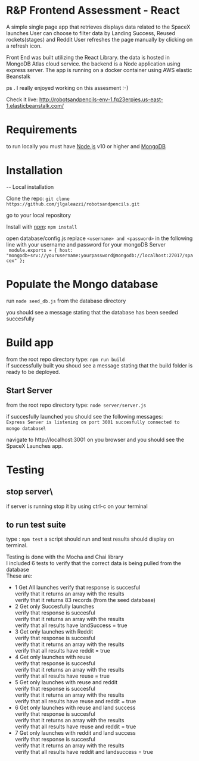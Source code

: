 # R&P Frontend Assessment - React

A simple single page app that retrieves displays data related to the SpaceX launches
User can choose to filter data by Landing Success, Reused rockets(stages) and Reddit
User refreshes the page manually by clicking on a refresh icon.

Front End was built utilizing the React Library.
the data is hosted in MongoDB Atlas cloud service. 
the backend is a Node application using express server.
The app is running on a docker container using AWS elastic Beanstalk 

ps . I really enjoyed working on this assesment :-)

Check it live:  http://robotsandpencils-env-1.fq23erpies.us-east-1.elasticbeanstalk.com/

# Requirements

to run locally you must have [Node.js](https://nodejs.org/en/) v10 or higher and [MongoDB](https://www.mongodb.com/)

# Installation

-- Local installation

Clone the repo: `git clone https://github.com/jlgaleazzi/robotsandpencils.git`

go to your local repository

Install with [npm](https://www.npmjs.com/):  `npm install`

open database/config.js
replace `<username> and <password>` in the following line with your username and password for your mongoDB Server\
` module.exports = {
  host: "mongodb+srv://yourusername:yourpassword@mongodb://localhost:27017/spacex"
};`
# Populate the Mongo database
run `node seed_db.js` from the database directory

you should see a message stating that the database has been seeded succesfully

# Build app
from the root repo directory type: `npm run build`\
if successfully built you shoud see a message stating that the build folder is ready to be deployed.

## Start Server
from the root repo directory type: `node server/server.js`

if succesfully launched you should see the following messages:\
`Express Server is listening on port 3001
succesfully connected to mongo database`\

navigate to http://localhost:3001 on you browser and you should see the SpaceX Launches app.

# Testing

## stop server\
if server is running stop it by using ctrl-c on your terminal
## to run test suite
type : `npm test`
a script should run and test results should display on terminal.

Testing is done with the Mocha and Chai library\
I included 6 tests to verify that the correct data is being pulled from the database\
These are:
* 1 Get All launches 
    verify that response is succesful\
    verify that it returns an array with the results\
    verify that it returns 83 records (from the seed database)
* 2 Get only Succesfully launches\
    verify that response is succesful\
    verify that it returns an array with the results\
    verify that all results have landSuccess = true
* 3 Get only launches with Reddit\
    verify that response is succesful\
    verify that it returns an array with the results\
    verify that all results have reddit = true
* 4 Get only launches with reuse\
    verify that response is succesful\
    verify that it returns an array with the results\
    verify that all results have reuse = true
* 5 Get only launches with reuse and reddit\
    verify that response is succesful\
    verify that it returns an array with the results\
    verify that all results have reuse and reddit = true
* 6 Get only launches with reuse and land success\
    verify that response is succesful\
    verify that it returns an array with the results\
    verify that all results have reuse and reddit = true
* 7 Get only launches with reddit and land success\
    verify that response is succesful\
    verify that it returns an array with the results\
    verify that all results have reddit and landsuccess = true


